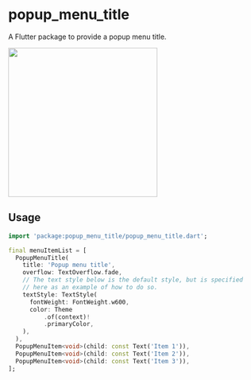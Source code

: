 # popup_menu_title
A Flutter package to provide a popup menu title.

<img src="https://i.postimg.cc/tpZ0KNg5/Screenshot-20201108-175109.png" height="300"/>

## Usage
```dart
import 'package:popup_menu_title/popup_menu_title.dart';

final menuItemList = [
  PopupMenuTitle(
    title: 'Popup menu title',
    overflow: TextOverflow.fade,
    // The text style below is the default style, but is specified
    // here as an example of how to do so.
    textStyle: TextStyle(
      fontWeight: FontWeight.w600,
      color: Theme
          .of(context)!
          .primaryColor,
    ),
  ),
  PopupMenuItem<void>(child: const Text('Item 1')),
  PopupMenuItem<void>(child: const Text('Item 2')),
  PopupMenuItem<void>(child: const Text('Item 3')),
];
```
